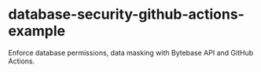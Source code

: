 # database-security-github-actions-example
Enforce database permissions, data masking with Bytebase API and GitHub Actions.
